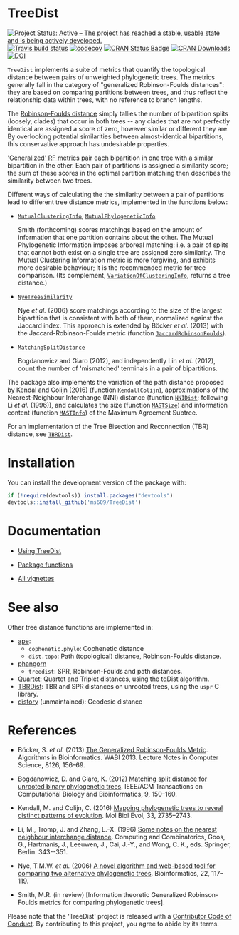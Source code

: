 # TreeDist

[![Project Status: Active – The project has reached a stable, usable state and is being actively developed.](http://www.repostatus.org/badges/latest/active.svg)](http://www.repostatus.org/#active)<!--[![Project Status: Inactive – The project has reached a stable, usable state but is no longer being actively developed; support/maintenance will be provided as time allows.](http://www.repostatus.org/badges/latest/inactive.svg)](http://www.repostatus.org/#inactive)-->
[![Travis build status](https://travis-ci.org/ms609/TreeDist.svg?branch=master)](https://travis-ci.org/ms609/TreeDist)
[![codecov](https://codecov.io/gh/ms609/TreeDist/branch/master/graph/badge.svg)](https://codecov.io/gh/ms609/TreeDist)
[![CRAN Status Badge](http://www.r-pkg.org/badges/version/TreeDist)](https://cran.r-project.org/package=TreeDist)
[![CRAN Downloads](http://cranlogs.r-pkg.org/badges/TreeDist)](https://cran.r-project.org/package=TreeDist)
[![DOI](https://zenodo.org/badge/196188301.svg)](https://zenodo.org/badge/latestdoi/196188301)

`TreeDist` implements a suite of metrics that quantify the topological 
distance between pairs of unweighted phylogenetic trees.
The metrics generally fall in the category of "generalized Robinson-Foulds
distances": they are based on comparing partitions between trees, and thus
reflect the relationship data within trees, with no reference to branch lengths.

The [Robinson-Foulds distance](https://ms609.github.io/TreeDist/articles/Robinson-Foulds.html) simply tallies the number of bipartition splits
(loosely, clades) that occur in both trees -- any clades that are not perfectly 
identical are assigned a score of zero, however similar or different they are.
By overlooking potential similarities between almost-identical bipartitions, 
this conservative approach has undesirable properties.

['Generalized' RF metrics](https://ms609.github.io/TreeDist/articles/Generalized-RF.html)
pair each bipartition in one tree with a similar
bipartition in the other.  Each pair of partitions is assigned a similarity 
score; the sum of these scores in the optimal partition matching 
then describes the similarity between two trees. 

Different ways of calculating the the similarity between a pair of partitions 
lead to different tree distance metrics, implemented in the functions below:


* [`MutualClusteringInfo`](https://ms609.github.io/TreeDist/reference/TreeDistance.html), [`MutualPhylogeneticInfo`](https://ms609.github.io/TreeDist/reference/TreeDistance.html)
    
    Smith (forthcoming) scores matchings based on the amount of information
    that one partition contains about the other.  The Mutual Phylogenetic
    Information imposes arboreal matching: i.e. a pair of splits that cannot
    both exist on a single tree are assigned zero similarity.  The Mutual 
    Clustering Information metric is more forgiving, and exhibits more 
    desirable behaviour; it is the recommended metric for tree comparison.
    (Its complement, [`VariationOfClusteringInfo`](https://ms609.github.io/TreeDist/reference/TreeDistance.html), returns a tree 
    distance.)

* [`NyeTreeSimilarity`](https://ms609.github.io/TreeDist/reference/NyeTreeSimilarity.html)
    
    Nye _et al._ (2006) score matchings according to the size of the largest 
    bipartition that is consistent with both of them, normalized against 
    the Jaccard index.  This approach is extended by B&ouml;cker _et al_. (2013)
    with the Jaccard-Robinson-Foulds metric (function 
    [`JaccardRobinsonFoulds`](https://ms609.github.io/TreeDist/reference/JaccardRobinsonFoulds.html)).
   
* [`MatchingSplitDistance`](https://ms609.github.io/TreeDist/reference/MatchingSplitDistance.html)
    
    Bogdanowicz and Giaro (2012), and independently Lin _et al._ (2012), count 
    the number of 'mismatched' terminals in a pair of bipartitions.

The package also implements the variation of the path distance 
proposed by Kendal and Colijn (2016) (function [`KendallColijn`](https://ms609.github.io/TreeDist/reference/KendallColijn.html)),
approximations of the Nearest-Neighbour Interchange (NNI) distance (function
[`NNIDist`](https://ms609.github.io/TreeDist/reference/NNIDist.html); following
Li _et al._ (1996)), and
calculates the size (function
[`MASTSize`](https://ms609.github.io/TreeDist/reference/MASTSize.html)) and 
information content (function
[`MASTInfo`](https://ms609.github.io/TreeDist/reference/MASTSize.html)) of the 
Maximum Agreement Subtree.

For an implementation of the Tree Bisection and Reconnection (TBR) distance, see [`TBRDist`](https://ms609.github.io/TBRDist/index.html).

# Installation

<!--
#TODO: submit to CRAN!
Install and load the library from CRAN as follows:
```r
install.packages('TreeDist')
library('TreeDist')
```

If you're feeling brave, y-->You can install the development version of the package with:
```r
if (!require(devtools)) install.packages("devtools")
devtools::install_github('ms609/TreeDist')
```
# Documentation

- [Using TreeDist](https://ms609.github.io/TreeDist/articles/Using-TreeDist.html)

- [Package functions](https://ms609.github.io/TreeDist/reference/index.html)

- [All vignettes](https://ms609.github.io/TreeDist/articles/)

# See also

Other tree distance functions are implemented in:

* [ape](http://ape-package.ird.fr/):
    - `cophenetic.phylo`: Cophenetic distance
    - `dist.topo`: Path (topological) distance, Robinson-Foulds distance.
* [phangorn](https://cran.r-project.org/package=phangorn)
    - `treedist`: SPR, Robinson-Foulds and path distances.
* [Quartet](http://ms609.github.io/Quartet/): Quartet and Triplet distances, 
  using the tqDist algorithm.
* [TBRDist](http://ms609.github.io/TBRDist/): TBR and SPR distances on 
  unrooted trees, using the `uspr` C library.
* [distory](https://cran.r-project.org/package=distory) (unmaintained): Geodesic distance

# References

- Böcker, S. _et al._ (2013) [The Generalized Robinson-Foulds
Metric](https://dx.doi.org/10.1007/978-3-642-40453-5_13). Algorithms in Bioinformatics. WABI 2013. Lecture Notes in Computer Science, 8126, 156–69.

- Bogdanowicz, D. and Giaro, K. (2012) [Matching split distance for unrooted
binary phylogenetic trees](https://dx.doi.org/10.1109/TCBB.2011.48). IEEE/ACM Transactions on Computational Biology and Bioinformatics, 9, 150–160. 

- Kendall, M. and Colijn, C. (2016) [Mapping phylogenetic trees to reveal
distinct patterns of evolution](https://dx.doi.org/10.1093/molbev/msw124). Mol Biol Evol, 33, 2735–2743.

- Li, M., Tromp, J. and Zhang, L.-X. (1996) [Some notes on the nearest neighbour
interchange distance](https://dx.doi.org/10.1007/3-540-61332-3_168). Computing
and Combinatorics, Goos, G., Hartmanis, J., Leeuwen, J., Cai, J.-Y., and 
Wong, C. K., eds. Springer, Berlin. 343--351.

- Nye, T.M.W. _et al._ (2006) [A novel algorithm and web-based tool for
comparing two alternative phylogenetic trees](https://dx.doi.org/10.1093/bioinformatics/bti720). Bioinformatics, 22, 117–119.

- Smith, M.R. (in review) [Information theoretic Generalized Robinson-Foulds
metrics for comparing phylogenetic trees].

Please note that the 'TreeDist' project is released with a
[Contributor Code of Conduct](CODE_OF_CONDUCT.md).
By contributing to this project, you agree to abide by its terms.
